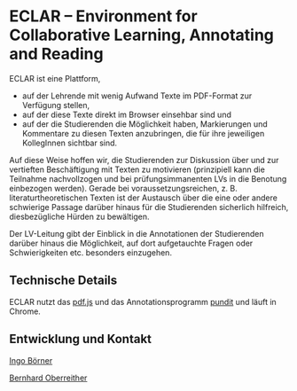 # ECLAR – Environment for Collaborative Learning, Annotating and Reading

ECLAR ist eine Plattform,

* auf der Lehrende mit wenig Aufwand Texte im PDF-Format zur Verfügung stellen,
* auf der diese Texte direkt im Browser einsehbar sind und
* auf der die Studierenden die Möglichkeit haben, Markierungen und Kommentare zu diesen Texten anzubringen, die für ihre jeweiligen KollegInnen sichtbar sind.

Auf diese Weise hoffen wir, die Studierenden zur Diskussion über und zur vertieften Beschäftigung mit Texten zu motivieren (prinzipiell kann die Teilnahme nachvollzogen und bei prüfungsimmanenten LVs in die Benotung einbezogen werden). Gerade bei voraussetzungsreichen, z. B. literaturtheoretischen Texten ist der Austausch über die eine oder andere schwierige Passage darüber hinaus für die Studierenden sicherlich hilfreich, diesbezügliche Hürden zu bewältigen.

Der LV-Leitung gibt der Einblick in die Annotationen der Studierenden darüber hinaus die Möglichkeit, auf dort aufgetauchte Fragen oder Schwierigkeiten etc. besonders einzugehen.

## Technische Details

ECLAR nutzt das [pdf.js](https://github.com/mozilla/pdf.js) und das Annotationsprogramm [pundit](http://thepund.it/) und läuft in Chrome.

## Entwicklung und Kontakt
[Ingo Börner](mailto:ingo.boerner@univie.ac.at)

[Bernhard Oberreither](mailto:bernhard.oberreither@univie.ac.at)
